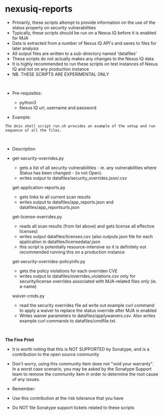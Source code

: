 # nexusiq-reports

  * Primarily, these scripts attempt to provide information on the use of the status property on security vulnerabilities
  * Typically, these scripts should be run on a Nexus IQ before it is enabled for MJA
  * Data is extracted from a number of Nexus IQ API's and saves to files for later analysis
  * All output files are written to a sub-directory named 'datafiles'
  * These scripts do not actually makes any changes to the Nexus IQ data
  * It is highly recommended to run these scripts on test instances of Nexus IQ and not on any production instance
  * NB. THESE SCRIPTS ARE EXPERIMENTAL ONLY
  
 &nbsp;

  * Pre-requisites:
    * python3 
    * Nexus IQ url, username and password
  
  * Example:
```
The Unix shell script run.sh provides an example of the setup and run sequence of all the files.
```
   
&nbsp;
&nbsp;
&nbsp;

  * Description
  * 
    get-security-overrides.py
    - gets a list of all security vulnerabilities - ie. any vulnerabilities where Status has been changed - (is not Open). 
    - writes output to datafiles/security_overrides.json/.csv
    
    get-application-reports.py
    - gets links to all current scan results 
    - writes output to datafiles/app_reports.json and datafiles/app_reportsurls.json
    
    get-license-overrides.py
    - reads all scan results (from list above) and gets license all effective licenses)
    - writes output datafiles/licenses.csv (also outputs json file for each application in datafiles/licensedata/<appname>.json
    - this script is potentially resource-intensive so it is definitely not recommended running this on a production instance
    
    get-security-overrides-policyinfo.py
    - gets the policy violations for each overriden CVE 
    - writes output to datafiles/overrides_violations.csv only for security/license overrides associated with MJA-related files only (ie. a-name)
    
    waiver-cmds.py
    - read the security overrides file ad write out example curl command to apply a waiver to replace the status override after MJA is enabled
    - Writes waiver parameters to datafiles/applywaivers.csv. Also writes example curl commands to datafiles/cmdfile.txt.
    
&nbsp;
&nbsp;
&nbsp;

**The Fine Print**
* It is worth noting that this is NOT SUPPORTED by Sonatype, and is a contribution to the open source community 

* Don't worry, using this community item does not "void your warranty". In a worst case scenario, you may be asked by the Sonatype Support team to remove the community item in order to determine the root cause of any issues.

* Remember:

* Use this contribution at the risk tolerance that you have
* Do NOT file Sonatype support tickets related to these scripts
    
    
    
    

